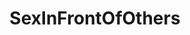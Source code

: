 ---
title: SexInFrontOfOthers
crosslinks:
- livven
- JavPreview
- Sexy_Ed
- boredignored
- NoFemaleNudityPorn
- MotherDaughter
- JiggleFuck
- Bisexy
- MassiveTitsnAss
- porninfifteenseconds
- NSFWTalking
- nsfwhardcore
- Blowjobs
- botwatch
- FunWithFriends
- BoredandIgnored
- GirlsFinishingTheJob
- My_Dirty_Hobby
- funwithfriends
- theSourcer
---